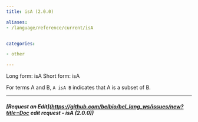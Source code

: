 ```yaml
---
title: isA (2.0.0)

aliases:
- /language/reference/current/isA


categories:

- other

---
```

<!-- COMPUTER GENERATED PAGE!!! DO NOT EDIT DIRECTLY  -->
<!--    must be changed in scripts/templates.py which is processed by scripts/update_refs.py -->

Long form: isA
Short form: isA

For terms A and B, `A isA B` indicates that A is a subset of B.


---
##### [Request an Edit](https://github.com/belbio/bel_lang_ws/issues/new?title=Doc edit request - isA (2.0.0))